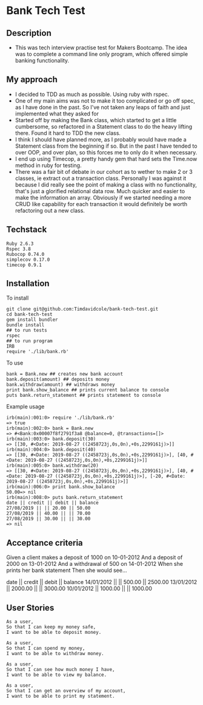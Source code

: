 # Bank Tech Test

## Description

- This was tech interview practise test for Makers Bootcamp.  The idea was to complete a command line only program, which offered simple banking functionality.

## My approach

- I decided to TDD as much as possible.  Using ruby with rspec.
- One of my main aims was not to make it too complicated or go off spec, as I have done in the past.  So I've not taken any leaps of faith and just implemented what they asked for
- Started off by making the Bank class, which started to get a little cumbersome, so refactored in a Statement class to do the heavy lifting there.  Found it hard to TDD the new class.
- I think I should have planned more, as I probably would have made a Statement class from the beginning if so.  But in the past I have tended to over OOP, and over plan, so this forces me to only do it when necessary.
- I end up using Timecop, a pretty handy gem that hard sets the Time.now method in ruby for testing.
- There was a fair bit of debate in our cohort as to wether to make 2 or 3 classes, ie extract out a transaction class.  Personally I was against it because I did really see the point of making a class with no functionality, that's just a glorified relational data row.  Much quicker and easier to make the information an array.  Obviously if we started needing a more CRUD like capability for each transaction it would definitely be worth refactoring out a new class.

## Techstack

```
Ruby 2.6.3
Rspec 3.8
Rubocop 0.74.0
simplecov 0.17.0
timecop 0.9.1
```

## Installation

To install
```
git clone git@github.com:Timdavidcole/bank-tech-test.git
cd bank-tech-test
gem install bundler
bundle install
## to run tests
rspec
## to run program
IRB
require './lib/bank.rb'
```

To use

```
bank = Bank.new ## creates new bank account
bank.deposit(amount) ## deposits money
bank.withdraw(amount) ## withdraws money
print bank.show_balance ## prints current balance to console
puts bank.return_statement ## prints statement to console
```

Example usage

```
irb(main):001:0> require './lib/bank.rb'
=> true
irb(main):002:0> bank = Bank.new
=> #<Bank:0x00007f8f2791f3a8 @balance=0, @transactions=[]>
irb(main):003:0> bank.deposit(30)
=> [[30, #<Date: 2019-08-27 ((2458723j,0s,0n),+0s,2299161j)>]]
irb(main):004:0> bank.deposit(40)
=> [[30, #<Date: 2019-08-27 ((2458723j,0s,0n),+0s,2299161j)>], [40, #<Date: 2019-08-27 ((2458723j,0s,0n),+0s,2299161j)>]]
irb(main):005:0> bank.withdraw(20)
=> [[30, #<Date: 2019-08-27 ((2458723j,0s,0n),+0s,2299161j)>], [40, #<Date: 2019-08-27 ((2458723j,0s,0n),+0s,2299161j)>], [-20, #<Date: 2019-08-27 ((2458723j,0s,0n),+0s,2299161j)>]]
irb(main):006:0> print bank.show_balance
50.00=> nil
irb(main):008:0> puts bank.return_statement
date || credit || debit || balance
27/08/2019 || || 20.00 || 50.00
27/08/2019 || 40.00 || || 70.00
27/08/2019 || 30.00 || || 30.00
=> nil
```

## Acceptance criteria

Given a client makes a deposit of 1000 on 10-01-2012
And a deposit of 2000 on 13-01-2012
And a withdrawal of 500 on 14-01-2012
When she prints her bank statement
Then she would see...

date || credit || debit || balance
14/01/2012 || || 500.00 || 2500.00
13/01/2012 || 2000.00 || || 3000.00
10/01/2012 || 1000.00 || || 1000.00

## User Stories

```
As a user,
So that I can keep my money safe,
I want to be able to deposit money.
```

```
As a user,
So that I can spend my money,
I want to be able to withdraw money.
```

```
As a user,
So that I can see how much money I have,
I want to be able to view my balance.
```

```
As a user,
So that I can get an overview of my account,
I want to be able to print my statement.
```
